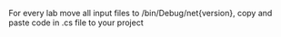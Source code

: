 For every lab move all input files to /bin/Debug/net{version}, copy and paste code in .cs file to your project